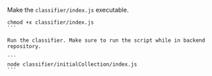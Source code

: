 Make the `classifier/index.js` executable.

````
chmod +x classifier/index.js
```

Run the classifier. Make sure to run the script while in backend repository. 

```
node classifier/initialCollection/index.js
```